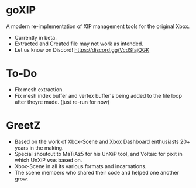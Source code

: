 # goXIP
A modern re-implementation of XIP management tools for the original Xbox.
* Currently in beta. 
* Extracted and Created file may not work as intended. 
* Let us know on Discord! https://discord.gg/VcdSfajQGK
# To-Do
* Fix mesh extraction.
* Fix mesh index buffer and vertex buffer's being added to the file loop after theyre made. (just re-run for now)
# GreetZ
* Based on the work of Xbox-Scene and Xbox Dashboard enthusiasts 20+ years in the making.
* Special shoutout to MaTiAz5 for his UnXiP tool, and Voltaic for pixit in which UnXiP was based on.
* Xbox-Scene in all its various formats and incarnations.
* The scene members who shared their code and helped one another grow.
